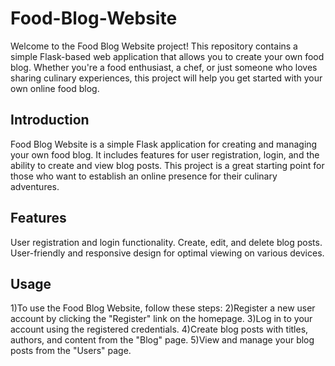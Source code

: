 # Food-Blog-Website

Welcome to the Food Blog Website project! This repository contains a simple Flask-based web application that allows you to create your own food blog. Whether you're a food enthusiast, a chef, or just someone who loves sharing culinary experiences, this project will help you get started with your own online food blog.

## Introduction
Food Blog Website is a simple Flask application for creating and managing your own food blog. It includes features for user registration, login, and the ability to create and view blog posts. This project is a great starting point for those who want to establish an online presence for their culinary adventures.

## Features
User registration and login functionality.
Create, edit, and delete blog posts.
User-friendly and responsive design for optimal viewing on various devices.

## Usage

1)To use the Food Blog Website, follow these steps:
2)Register a new user account by clicking the "Register" link on the homepage.
3)Log in to your account using the registered credentials.
4)Create blog posts with titles, authors, and content from the "Blog" page.
5)View and manage your blog posts from the "Users" page.

